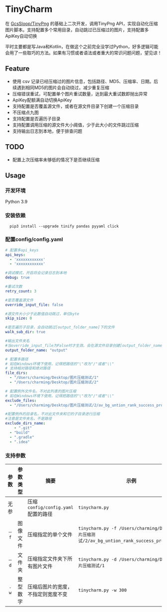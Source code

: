 # TinyCharm

在 [GcsSloop/TinyPng](https://github.com/GcsSloop/TinyPng) 的基础上二次开发，调用TinyPng
API，实现自动化压缩图片脚本。支持配置多个常用目录，自动跳过已压缩过的图片，支持配置多ApiKey自动切换

平时主要都是写Java和Kotlin，在做这个之前完全没学过Python，好多逻辑可能会用了一些取巧的方法。如果有习惯或者语法或者重大的常识问题问题，望见谅！

## Feature

- 使用 csv 记录已经压缩过的图片信息，包括路径、MD5、压缩率、日期。后续遇到相同MD5的图片会自动绕过，减少重复压缩
- 压缩错误重试，可配置单个图片重试数量，达到最大重试数即抛出异常
- ApiKey配额满自动切换ApiKey
- 支持配置是否覆盖源文件，或者在源文件目录下创建一个压缩目录
- 不压缩点九图
- 支持配置是否遍历子目录
- 支持配置调用压缩的源文件大小阈值，少于此大小的文件跳过压缩
- 支持输出日志到本地，便于排查问题

## TODO

- 配置上次压缩率未够低的情况下是否继续压缩

## Usage

### 开发环境

Python 3.9

### 安装依赖

```shell
  pip3 install --upgrade tinify pandas pyyaml click
```

### 配置config/config.yaml

```yaml
# 配置多api_keys
api_keys:
  - 'xxxxxxxxxxxx'
  - 'xxxxxxxxxxxx'

#调试模式，开启将会记录日志到本地
debug: true

#重试次数
retry_count: 3

#是否覆盖源文件
override_input_file: false

#源文件大小少于此数值自动跳过，单位byte
skip_size: 0

#是否遍历子目录，会自动跳过[output_folder_name]下的文件
walk_sub_dir: true

#输出文件夹名
#当override_input_file为False时才生效。会在源文件目录创建[output_folder_name]文件夹
output_folder_name: "output"

# 配置多路径
# 如在Windows环境下使用，记得把路径的"\"改为"/"或者"\\"
# 支持相对路径和绝对路径
file_dirs:
  - "/Users/charming/Desktop/图片压缩测试/1"
  - "/Users/charming/Desktop/图片压缩测试/2"

# 配置例外文件名，不对此列表的图片压缩
# 如在Windows环境下使用，记得把路径的"\"改为"/"或者"\\"
exclude_files:
  - "/Users/charming/Desktop/图片压缩测试/2/av_bg_untion_rank_success_promote.png"

#配置例外的目录名，不对此文件夹和它的子目录进行压缩
#注意是文件夹名，不是路径
exclude_dirs_name:
	- ".git"
  - "build"
  - ".gradle"
  - ".idea"

```

### 支持参数


|  参数  | 参数类型 | 摘要                          | 示例                                                                                       |
|:----:|------|-----------------------------|------------------------------------------------------------------------------------------|
|  无参  |      | 压缩`config/config.yaml`配置的路径 | `tinycharm.py`                                                                           |
| `－f` | 图像文件 | 压缩指定的单个文件                   | `tinycharm.py -f /Users/charming/Desktop/图片压缩测试/2/av_bg_untion_rank_success_promote.png` |
| `－d` | 文件夹  | 压缩指定文件夹下所有图片文件              | `tinycharm.py -d /Users/charming/Desktop/图片压缩测试/1`                                       |
| `-w` | 整型数字 | 压缩后图片的宽度，不指定则宽度不变           | `tinycharm.py -w 300`                                                                    |


